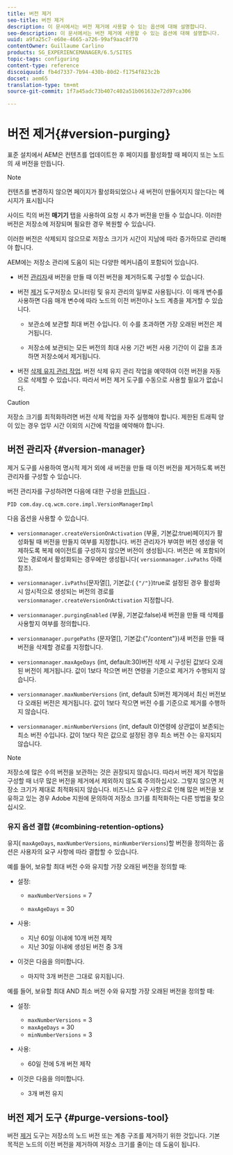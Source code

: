 ```yaml
---
title: 버전 제거
seo-title: 버전 제거
description: 이 문서에서는 버전 제거에 사용할 수 있는 옵션에 대해 설명합니다.
seo-description: 이 문서에서는 버전 제거에 사용할 수 있는 옵션에 대해 설명합니다.
uuid: a9fa25c7-e60e-4665-a726-99af9aac8f70
contentOwner: Guillaume Carlino
products: SG_EXPERIENCEMANAGER/6.5/SITES
topic-tags: configuring
content-type: reference
discoiquuid: fb4d7337-7b94-430b-80d2-f1754f823c2b
docset: aem65
translation-type: tm+mt
source-git-commit: 1f7a45adc73b407c402a51b061632e72d97ca306

---
```



# 버전 제거{#version-purging}

표준 설치에서 AEM은 컨텐츠를 업데이트한 후 페이지를 활성화할 때 페이지 또는 노드의 새 버전을 만듭니다.

>[!NOTE]
>
>컨텐츠를 변경하지 않으면 페이지가 활성화되었으나 새 버전이 만들어지지 않는다는 메시지가 표시됩니다

사이드 킥의 버전 **매기기** 탭을 사용하여 요청 시 추가 버전을 만들 수 있습니다. 이러한 버전은 저장소에 저장되며 필요한 경우 복원할 수 있습니다.

이러한 버전은 삭제되지 않으므로 저장소 크기가 시간이 지남에 따라 증가하므로 관리해야 합니다.

AEM에는 저장소 관리에 도움이 되는 다양한 메커니즘이 포함되어 있습니다.

* 버전 [관리자](#version-manager)새 버전을 만들 때 이전 버전을 제거하도록 구성할 수 있습니다.

* 버전 [제거](/help/sites-deploying/monitoring-and-maintaining.md#purgeversionstool) 도구저장소 모니터링 및 유지 관리의 일부로 사용됩니다.
이 매개 변수를 사용하면 다음 매개 변수에 따라 노드의 이전 버전이나 노드 계층을 제거할 수 있습니다.

   * 보관소에 보관할 최대 버전 수입니다.
이 수를 초과하면 가장 오래된 버전은 제거됩니다.

   * 저장소에 보관되는 모든 버전의 최대 사용 기간
버전 사용 기간이 이 값을 초과하면 저장소에서 제거됩니다.

* 버전 [삭제 유지 관리 작업](/help/sites-administering/operations-dashboard.md#automated-maintenance-tasks). 버전 삭제 유지 관리 작업을 예약하여 이전 버전을 자동으로 삭제할 수 있습니다. 따라서 버전 제거 도구를 수동으로 사용할 필요가 없습니다.

>[!CAUTION]
>
>저장소 크기를 최적화하려면 버전 삭제 작업을 자주 실행해야 합니다. 제한된 트래픽 양이 있는 경우 업무 시간 이외의 시간에 작업을 예약해야 합니다.

## 버전 관리자 {#version-manager}

제거 도구를 사용하여 명시적 제거 외에 새 버전을 만들 때 이전 버전을 제거하도록 버전 관리자를 구성할 수 있습니다.

버전 관리자를 구성하려면 다음에 대한 구성을 [만듭니다](/help/sites-deploying/configuring-osgi.md) .

`PID com.day.cq.wcm.core.impl.VersionManagerImpl`

다음 옵션을 사용할 수 있습니다.

* `versionmanager.createVersionOnActivation` (부울, 기본값:true)페이지가 활성화될 때 버전을 만들지 여부를 지정합니다.
버전 관리자가 부여한 버전 생성을 억제하도록 복제 에이전트를 구성하지 않으면 버전이 생성됩니다.
버전은 에 포함되어 있는 경로에서 활성화되는 경우에만 생성됩니다( `versionmanager.ivPaths` 아래 참조).

* `versionmanager.ivPaths`(문자열[], 기본값:( `{"/"}`)true로 설정된 경우 활성화 시 암시적으로 생성되는 버전의 경로를 `versionmanager.createVersionOnActivation` 지정합니다.

* `versionmanager.purgingEnabled` (부울, 기본값:false)새 버전을 만들 때 삭제를 사용할지 여부를 정의합니다.

* `versionmanager.purgePaths` (문자열[], 기본값:{&quot;/content&quot;})새 버전을 만들 때 버전을 삭제할 경로를 지정합니다.

* `versionmanager.maxAgeDays` (int, default:30)버전 삭제 시 구성된 값보다 오래된 버전이 제거됩니다. 값이 1보다 작으면 버전 연령을 기준으로 제거가 수행되지 않습니다.

* `versionmanager.maxNumberVersions` (int, default 5)버전 제거에서 최신 버전보다 오래된 버전은 제거됩니다. 값이 1보다 작으면 버전 수를 기준으로 제거를 수행하지 않습니다.

* `versionmanager.minNumberVersions` (int, default 0)연령에 상관없이 보존되는 최소 버전 수입니다. 값이 1보다 작은 값으로 설정된 경우 최소 버전 수는 유지되지 않습니다.

>[!NOTE]
>
>저장소에 많은 수의 버전을 보관하는 것은 권장되지 않습니다. 따라서 버전 제거 작업을 구성할 때 너무 많은 버전을 제거에서 제외하지 않도록 주의하십시오. 그렇지 않으면 저장소 크기가 제대로 최적화되지 않습니다. 비즈니스 요구 사항으로 인해 많은 버전을 보유하고 있는 경우 Adobe 지원에 문의하여 저장소 크기를 최적화하는 다른 방법을 찾으십시오.

### 유지 옵션 결합 {#combining-retention-options}

유지( `maxAgeDays`, `maxNumberVersions`, `minNumberVersions`)할 버전을 정의하는 옵션은 사용자의 요구 사항에 따라 결합할 수 있습니다.

예를 들어, 보유할 최대 버전 수와 유지할 가장 오래된 버전을 정의할 때:

* 설정:

   * `maxNumberVersions` = 7

   * `maxAgeDays` = 30

* 사용:

   * 지난 60일 이내에 10개 버전 제작
   * 지난 30일 이내에 생성된 버전 중 3개

* 이것은 다음을 의미합니다.

   * 마지막 3개 버전은 그대로 유지됩니다.

예를 들어, 보유할 최대 AND 최소 버전 수와 유지할 가장 오래된 버전을 정의할 때:

* 설정:

   * `maxNumberVersions` = 3
   * `maxAgeDays` = 30
   * `minNumberVersions` = 3

* 사용:

   * 60일 전에 5개 버전 제작

* 이것은 다음을 의미합니다.

   * 3개 버전 유지

## 버전 제거 도구 {#purge-versions-tool}

버전 [제거](/help/sites-deploying/monitoring-and-maintaining.md#purgeversionstool) 도구는 저장소의 노드 버전 또는 계층 구조를 제거하기 위한 것입니다. 기본 목적은 노드의 이전 버전을 제거하여 저장소 크기를 줄이는 데 도움이 됩니다.
